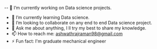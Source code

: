 -- 🔭 I’m currently working on Data science projects.
- 🌱 I’m currently learning Data science.
- 👯 I’m looking to collaborate on any end to end Data science project.
- 💬 Ask me about anything, I ll try my best to share my knowledge.
- 📫 How to reach me: ashwathrajraman98@gmail.com 
- ⚡ Fun fact: I'm graduate mechanical engineer
